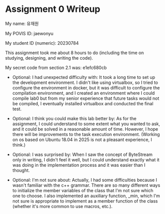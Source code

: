 Assignment 0 Writeup
=============

My name: 유재원

My POVIS ID: jaewonyu

My student ID (numeric): 20230784

This assignment took me about 8 hours to do (including the time on studying, designing, and writing the code).

My secret code from section 2.1 was: e1efc680cb

- Optional: I had unexpected difficulty with: It took a long time to set up the development environment. I didn't like using virtualbox, so I tried to configure the environment in docker, but it was difficult to configure the compilation environment, and I created an environment where I could compile lab0 but from my senior experience that future tasks would not be compiled, I eventually installed virtualbox and conducted the final test.

- Optional: I think you could make this lab better by: As for the assignment, I could understand to some extent what you wanted to ask, and it could be solved in a reasonable amount of time. However, I hope there will be improvements to the task execution environment. (Working on os based on Ubuntu 18.04 in 2025 is not a pleasant experience, I think.)

- Optional: I was surprised by: When I saw the concept of ByteStream only in writing, I didn't feel it well, but I could understand exactly what it was doing in the implementation process and it was easier than I thought.

- Optional: I'm not sure about: Actually, I had some difficulties because I wasn't familiar with the c++ grammar. There are so many different ways to initialize the member variables of the class that I'm not sure which one to choose. I also implemented an auxiliary function, _min, which I'm not sure is appropriate to implement as a member function of the class (whether it's more common to use macros, etc.).

